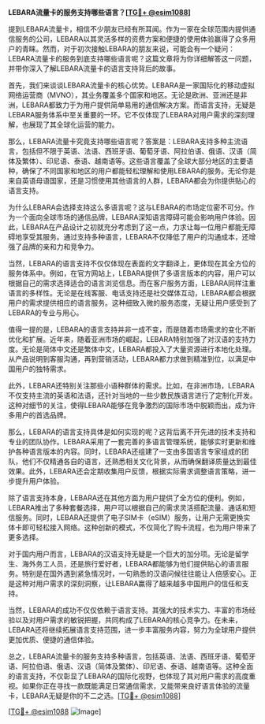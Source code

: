 **LEBARA流量卡的服务支持哪些语言？[[TG💪+ @esim1088](https://t.me/s/esim1088)]**

提到LEBARA流量卡，相信不少朋友已经有所耳闻。作为一家在全球范围内提供通信服务的公司，LEBARA以其灵活多样的资费方案和便捷的使用体验赢得了众多用户的青睐。然而，对于初次接触LEBARA的朋友来说，可能会有一个疑问：LEBARA流量卡的服务到底支持哪些语言呢？这篇文章将为你详细解答这一问题，并带你深入了解LEBARA流量卡的语言支持背后的故事。

首先，我们来谈谈LEBARA流量卡的核心优势。LEBARA是一家国际化的移动虚拟网络运营商（MVNO），其业务覆盖多个国家和地区。无论是欧洲、亚洲还是非洲，LEBARA都致力于为用户提供简单易用的通信解决方案。而语言支持，无疑是LEBARA服务体系中至关重要的一环。它不仅体现了LEBARA对用户需求的深刻理解，也展现了其全球化运营的能力。

那么，LEBARA流量卡究竟支持哪些语言呢？答案是：LEBARA支持多种主流语言，包括但不限于英语、法语、西班牙语、葡萄牙语、阿拉伯语、俄语、汉语（简体及繁体）、印尼语、泰语、越南语等。这些语言覆盖了全球大部分地区的主要语种，确保了不同国家和地区的用户都能轻松理解和使用LEBARA的服务。无论你是来自英语母语国家，还是习惯使用其他语言的人群，LEBARA都会为你提供贴心的语言支持。

为什么LEBARA会选择支持这么多语言呢？这与LEBARA的市场定位密不可分。作为一个面向全球市场的通信品牌，LEBARA深知语言障碍可能会影响用户体验。因此，LEBARA在产品设计之初就充分考虑到了这一点，力求让每一位用户都能无障碍地享受其服务。通过支持多种语言，LEBARA不仅降低了用户的沟通成本，还增强了品牌的亲和力和竞争力。

当然，LEBARA的语言支持不仅仅体现在表面的文字翻译上，更体现在其全方位的服务体系中。例如，在官方网站上，LEBARA提供了多语言版本的内容，用户可以根据自己的需求选择适合的语言浏览信息。而在客户服务方面，LEBARA同样注重语言的多样性。无论是在线客服、电话支持还是社交媒体互动，LEBARA都会根据用户的需求提供相应的语言服务。这种细致入微的服务态度，无疑让用户感受到了LEBARA的专业与用心。

值得一提的是，LEBARA的语言支持并非一成不变，而是随着市场需求的变化不断优化和扩展。近年来，随着亚洲市场的崛起，LEBARA特别加强了对汉语的支持力度。无论是简体中文还是繁体中文，LEBARA都投入了大量资源进行本地化处理。从产品说明到客服沟通，再到营销活动，LEBARA都力求做到精准到位，以满足中国用户的独特需求。

此外，LEBARA还特别关注那些小语种群体的需求。比如，在非洲市场，LEBARA不仅支持主流的英语和法语，还针对当地的一些少数民族语言进行了定制化开发。这种对细节的关注，使得LEBARA能够在竞争激烈的国际市场中脱颖而出，成为许多用户的首选品牌。

那么，LEBARA的语言支持具体是如何实现的呢？这背后离不开先进的技术支持和专业的团队协作。LEBARA采用了一套完善的多语言管理系统，能够实时更新和维护各种语言版本的内容。同时，LEBARA还组建了一支由多国语言专家组成的团队，他们不仅精通各自的语言，还熟悉相关文化背景，从而确保翻译质量达到最佳效果。此外，LEBARA还会定期收集用户反馈，根据实际需求调整语言策略，进一步提升用户体验。

除了语言支持本身，LEBARA还在其他方面为用户提供了全方位的便利。例如，LEBARA推出了多种套餐选择，用户可以根据自己的需求灵活搭配流量、通话和短信服务。同时，LEBARA还提供了电子SIM卡（eSIM）服务，让用户无需更换实体卡即可轻松接入网络。这种创新的模式，不仅简化了购卡流程，也为用户带来了更多选择。

对于国内用户而言，LEBARA的汉语支持无疑是一个巨大的加分项。无论是留学生、海外务工人员，还是旅行爱好者，LEBARA都能够为他们提供贴心的语言服务。特别是在国外遇到紧急情况时，一句熟悉的汉语问候往往能让人倍感安心。正是这种对用户需求的深刻洞察，让LEBARA赢得了越来越多中国用户的信任和支持。

当然，LEBARA的成功不仅仅依赖于语言支持。其强大的技术实力、丰富的市场经验以及对用户需求的敏锐把握，共同构成了LEBARA的核心竞争力。在未来，LEBARA还将继续拓展语言支持范围，进一步丰富服务内容，努力为全球用户提供更加优质、便捷的通信体验。

总之，LEBARA流量卡的服务支持多种语言，包括英语、法语、西班牙语、葡萄牙语、阿拉伯语、俄语、汉语（简体及繁体）、印尼语、泰语、越南语等。这种全面的语言支持，不仅彰显了LEBARA的国际化视野，也体现了其对用户需求的高度重视。如果你正在寻找一款既能满足日常通信需求，又能带来良好语言体验的流量卡，LEBARA无疑是你的不二之选。[[TG💪+ @esim1088](https://t.me/s/esim1088)]

[[TG💪+ @esim1088](https://t.me/s/esim1088) ![Image](https://i.postimg.cc/4NQfJmqS/Snipaste-2025-05-13-00-14-12.png)]